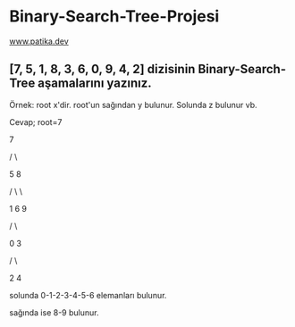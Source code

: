 # Binary-Search-Tree-Projesi
 www.patika.dev

## [7, 5, 1, 8, 3, 6, 0, 9, 4, 2] dizisinin Binary-Search-Tree aşamalarını yazınız.

Örnek: root x'dir. root'un sağından y bulunur. Solunda z bulunur vb.

Cevap;
root=7

7
       
/ \
      
5   8 

/ \   \
   
1   6   9 
  
/ \ 
 
0   3
    
/ \

2   4

solunda 0-1-2-3-4-5-6 elemanları bulunur.

sağında ise 8-9 bulunur.
